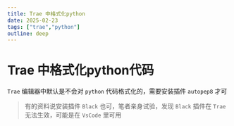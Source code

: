 ```yaml
---
title: Trae 中格式化python
date: 2025-02-23
tags: ["trae","python"]
outline: deep
---
```


# Trae 中格式化python代码

<PostMeta />

`Trae` 编辑器中默认是不会对 `python` 代码格式化的，需要安装插件 `autopep8` 才可

> 有的资料说安装插件 `Black` 也可，笔者亲身试验，发现 `Black` 插件在 `Trae` 无法生效，可能是在 `VsCode` 里可用


<PostNav />